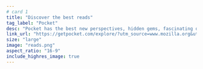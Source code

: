 ```yaml
---
# card 1
title: "Discover the best reads"
tag_label: "Pocket"
desc: "Pocket has the best new perspectives, hidden gems, fascinating deep-dives and timeless classics any time you want a break."
link_url: "https://getpocket.com/explore/?utm_source=www.mozilla.org&utm_medium=referral&utm_campaign=homepage&utm_content=card"
size: "large"
image: "reads.png"
aspect_ratio: "16-9"
include_highres_image: true
---
```





